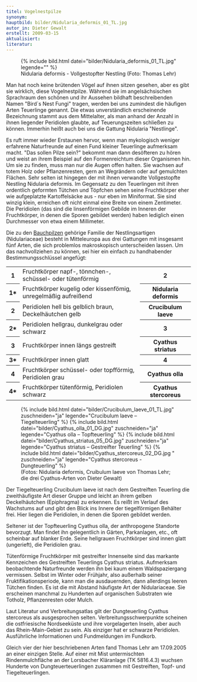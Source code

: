 ```yaml
---
titel: Vogelnestpilze
synonym:
hauptbild: bilder/Nidularia_deformis_01_TL.jpg
autor_in: Dieter Gewalt
erstellt: 2009-03-15
aktualisiert:
literatur:
---
```


<figure>
  {% include bild.html datei="bilder/Nidularia_deformis_01_TL.jpg" legende="" %}
  <figcaption>Nidularia deformis - Vollgestopfter Nestling (Foto: Thomas Lehr)</figcaption>
</figure>

Man hat noch keine brütenden Vögel auf ihnen sitzen gesehen, aber es gibt sie wirklich, diese Vogelnestpilze. Während sie im angelsächsischen Sprachraum den schönen und ihr Aussehen bildhaft beschreibenden Namen "Bird´s Nest Fungi" tragen, werden bei uns zumindest die häufigen Arten Teuerlinge genannt. Die etwas unverständlich erscheinende Bezeichnung stammt aus dem Mittelalter, als man anhand der Anzahl in ihnen liegender Peridiolen glaubte, auf Teuerungszeiten schließen zu können. Immerhin heißt auch bei uns die Gattung Nidularia "Nestlinge".

Es ruft immer wieder Erstaunen hervor, wenn man mykologisch weniger erfahrene Naturfreunde auf einen Fund kleiner Teuerlinge aufmerksam macht. "Das sollen Pilze sein?" bekommt man dann desöfteren zu hören und weist an ihrem Beispiel auf den Formenreichtum dieser Organismen hin. Um sie zu finden, muss man nur die Augen offen halten. Sie wachsen auf totem Holz oder Pflanzenresten, gern an Wegrändern oder auf gemulchten Flächen. Sehr selten ist hingegen der mit ihnen verwandte Vollgestopfte Nestling Nidularia deformis. Im Gegensatz zu den Teuerlingen mit ihren ordentlich geformten Tütchen und Töpfchen sehen seine Fruchtkörper eher wie aufgeplatzte Kartoffelsäcke aus - nur eben im Miniformat. Sie sind winzig klein, erreichen oft nicht einmal eine Breite von einem Zentimeter. Die Peridiolen (das sind die linsenförmigen Gebilde im Inneren der Fruchtkörper, in denen die Sporen gebildet werden) haben lediglich einen Durchmesser von etwa einem Millimeter.

Die zu den [Bauchpilzen](Bauchpilze "Glossar") gehörige Familie der Nestlingsartigen (Nidulariaceae) besteht in Mitteleuropa aus drei Gattungen mit insgesamt fünf Arten, die sich problemlos makroskopisch unterscheiden lassen. Um das nachvollziehen zu können, sei hier ein einfach zu handhabender Bestimmungsschlüssel angefügt:

<div class="table-responsive">
<table class="table">
<tr>
  <th>1</th>
  <td>Fruchtkörper napf-, tönnchen-, schüssel- oder tütenförmig</td>
  <th><i class="fas fa-arrow-right"></i> 2</th>
</tr>
<tr>
  <th>1*</th>
  <td>Fruchtkörper kugelig oder kissenfömig, unregelmäßig aufreißend</td>
  <th>Nidularia deformis</th>
</tr>
<tr>
  <th>2</th>
  <td>Peridiolen hell bis gelblich braun, Deckelhäutchen gelb</td>
  <th>Crucibulum laeve</th>
</tr>
<tr>
  <th>2*</th>
  <td>Peridiolen hellgrau, dunkelgrau oder schwarz</td>
  <th><i class="fas fa-arrow-right"></i> 3</th>
</tr>
<tr>
  <th>3</th>
  <td>Fruchtkörper innen längs gestreift </td>
  <th>Cyathus striatus</th>
</tr>
<tr>
<th>3*</th>
<td>Fruchtkörper innen glatt</td>
<th><i class="fas fa-arrow-right"></i> 4</th>
</tr>
<tr>
<th>4</th>
<td>Fruchtkörper schüssel- oder topfförmig, Peridiolen grau </td>
<th>Cyathus olla</th>
</tr>
<tr>
<th>4*</th>
<td>Fruchtkörper tütenförmig, Peridiolen schwarz </td>
<th>Cyathus stercoreus</th>
</tr>
</table>
</div>

<figure>
  {% include bild.html datei="bilder/Crucibulum_laeve_01_TL.jpg" zuschneiden="ja" legende="Crucibulum laeve – Tiegelteuerling" %}
  {% include bild.html datei="bilder/Cyathus_olla_01_DG.jpg" zuschneiden="ja" legende="Cyathus olla – Topfteuerling" %}
  {% include bild.html datei="bilder/Cyathus_striatus_05_DG.jpg" zuschneiden="ja" legende="Cyathus striatus – Gestreifter Teuerling" %}
  {% include bild.html datei="bilder/Cyathus_stercoreus_02_DG.jpg
  " zuschneiden="ja" legende="Cyathus stercoreus - Dungteuerling" %}
  <figcaption>(Fotos: Nidularia deformis, Cruibulum laeve von Thomas Lehr; die drei Cyathus-Arten von Dieter Gewalt)</figcaption>
</figure>

Der Tiegelteuerling Crucibulum laeve ist nach dem Gestreiften Teuerling die zweithäufigste Art dieser Gruppe und leicht an ihrem gelben Deckelhäutchen (Epiphragma) zu erkennen. Es reißt im Verlauf des Wachstums auf und gibt den Blick ins Innere der tiegelförmigen Behälter frei. Hier liegen die Peridiolen, in denen die Sporen gebildet werden.

Seltener ist der Topfteuerling Cyathus olla, der anthropogene Standorte bevorzugt. Man findet ihn gelegentlich in Gärten, Parkanlagen, etc., oft scheinbar auf blanker Erde. Seine hellgrauen Fruchtkörper sind innen glatt (ungerieft), die Peridiolen grau.

Tütenförmige Fruchtkörper mit gestreifter Innenseite sind das markante Kennzeichen des Gestreiften Teuerlings Cyathus striatus. Aufmerksam beobachtende Naturfreunde werden ihn bei kaum einem Waldspaziergang vermissen. Selbst im Winter oder Frühjahr, also außerhalb seiner Fruktifikationsperiode, kann man die ausdauernden, dann allerdings leeren Tütchen finden. Es ist die mit Abstand häufigste Art der Nidulariaceae. Sie erscheinen manchmal zu Hunderten auf organischen Substraten wie Totholz, Pflanzenresten oder Mulch.

Laut Literatur und Verbreitungsatlas gilt der Dungteuerling Cyathus stercoreus als ausgesprochen selten. Verbreitungsschwerpunkte scheinen die ostfriesische Nordseeküste und ihre vorgelagerten Inseln, aber auch das Rhein-Main-Gebiet zu sein. Als einziger hat er schwarze Peridiolen. Ausführliche Informationen und Fundmeldungen im Fundkorb.

Gleich vier der hier beschriebenen Arten fand Thomas Lehr am 17.09.2005 an einer einzigen Stelle. Auf einer mit Mist untermischten Rindenmulchfläche an der Lorsbacher Kläranlage (TK 5816.4.3) wuchsen Hunderte von Dungteuerteuerlingen zusammen mit Gestreiften, Topf- und Tiegelteuerlingen.
